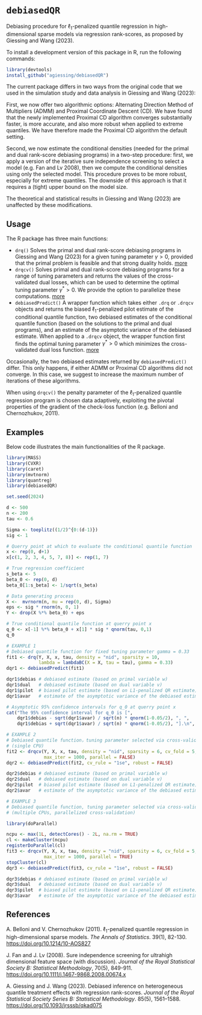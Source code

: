 # ``debiasedQR``

Debiasing procedure for $\ell_1$-penalized quantile regression in high-dimensional sparse models via regression rank-scores, as proposed by Giessing and Wang (2023).

To install a development version of this package in R, run the following commands:

```R
library(devtools)
install_github("agiessing/debiasedQR")
```
The current package differs in two ways from the original code that we used in the simulation study and data analysis in Giessing and Wang (2023):

First, we now offer two algorithmic options: Alternating Direction Method of Multipliers (ADMM) and Proximal Coordinate Descent (CD). We have found that the newly implemented Proximal CD algorithm converges substantially faster, is more accurate, and also more robust when applied to extreme quantiles. We have therefore made the Proximal CD algorithm the default setting.

Second, we now estimate the conditional densities (needed for the primal and dual rank-score debiasing programs) in a two-step procedure: first, we apply a version of the iterative sure independence screening to select a model (e.g. Fan and Lv 2008), then we compute the conditional densities using only the selected model. This procedure proves to be more robust, especially for extreme quantiles. The downside of this approach is that it requires a (tight) upper bound on the model size.

The theoretical and statistical results in Giessing and Wang (2023) are unaffected by these modifications.

## Usage
The R package has three main functions: 

- ``drq()`` Solves the primal and dual rank-score debiasing programs in Giessing and Wang (2023) for a given tuning parameter $\gamma > 0$, provided that the primal problem is feasible and that strong duality holds. [more](https://github.com/agiessing/debiasedQR/blob/main/R/DebiasProg.R)
- ``drqcv()`` Solves primal and dual rank-score debiasing programs for a range of tuning parameters and returns the values of the cross-validated dual losses, which can be used to determine the optimal tuning parameter $\gamma^* > 0$. We provide the option to parallelize these computations. [more](https://github.com/agiessing/debiasedQR/blob/main/R/DebiasProgCV.R) 
- ``debiasedPredict()`` A wrapper function which takes either `.drq` or `.drqcv` objects and returns the biased $\ell_1$-penalized pilot estimate of the conditional quantile function, two debiased estimates of the conditional quantile function (based on the solutions to the primal and dual programs), and an estimate of the asymptotic variance of the debiased estimate. When applied to a `.drqcv` object, the wrapper function first finds the optimal tuning parameter $\gamma^* > 0$ which minimizes the cross-validated dual loss function. [more](https://github.com/agiessing/debiasedQR/blob/main/R/DebiasedPredict.R)

Occasionally, the two debiased estimates returned by `debiasedPredict()` differ. This only happens, if either ADMM or Proximal CD algorithms did not converge. In this case, we suggest to increase the maximum number of iterations of these algorithms.

When using `drqcv()` the penalty parameter of the $\ell_1$-penalized quantile regression program is chosen data adaptively, exploiting the pivotal properties of the gradient of the check-loss function (e.g. Belloni and Chernozhukov, 2011).

## Examples
Below code illustrates the main functionalities of the R package.

```R
library(MASS)
library(CVXR)
library(caret)
library(mvtnorm)
library(quantreg)
library(debiasedQR)

set.seed(2024)

d <- 500
n <- 200
tau <- 0.6

Sigma <- toeplitz((1/2)^{0:(d-1)})
sig <- 1

# Querry point at which to evaluate the conditional quantile function
x <- rep(0, d+1)
x[c(1, 2, 3, 4, 5, 7, 8)] <- rep(1, 7)

# True regression coefficient
s_beta <- 5
beta_0 <- rep(0, d)
beta_0[1:s_beta] <- 1/sqrt(s_beta)

# Data generating process
X <-  mvrnorm(n, mu = rep(0, d), Sigma)
eps <- sig * rnorm(n, 0, 1)
Y <- drop(X %*% beta_0) + eps

# True conditional quantile function at querry point x
q_0 <- x[-1] %*% beta_0 + x[1] * sig * qnorm(tau, 0,1)
q_0

# EXAMPLE 1
# Debiased quantile function for fixed tuning parameter gamma = 0.33
fit1 <- drq(Y, X, x, tau, density = "nid", sparsity = 10,
            lambda = lambdaBC(X = X, tau = tau), gamma = 0.33)
dqr1 <- debiasedPredict(fit1)

dqr1$debias # debiased estimate (based on primal variable w)
dqr1$dual   # debiased estimate (based on dual variable v)
dqr1$pilot  # biased pilot estimate (based on L1-penalized QR estimate)
dqr1$avar   # estimate of the asymptotic variance of the debiased estimate

# Asymptotic 95% confidence intervals for q_0 at querry point x
cat("The 95% confidence interval for q_0 is [",
    dqr1$debias - sqrt(dqr1$avar) / sqrt(n) * qnorm(1-0.05/2), ", ",
    dqr1$debias + sqrt(dqr1$avar) / sqrt(n) * qnorm(1-0.05/2), "].\n", sep = "")

# EXAMPLE 2
# Debiased quantile function，tuning parameter selected via cross-validation
# (single CPU)
fit2 <- drqcv(Y, X, x, tau, density = "nid", sparsity = 6, cv_fold = 5,
              max_iter = 1000, parallel = FALSE)
dqr2 <- debiasedPredict(fit2, cv_rule = "1se", robust = FALSE)

dqr2$debias # debiased estimate (based on primal variable w)
dqr2$dual   # debiased estimate (based on dual variable v)
dqr2$pilot  # biased pilot estimate (based on L1-penalized QR estimate)
dqr2$avar   # estimate of the asymptotic variance of the debiased estimate

# EXAMPLE 3
# Debiased quantile function, tuning parameter selected via cross-validation
# (multiple CPUs, parallelized cross-validation)

library(doParallel)

ncpu <- max(1L, detectCores() - 2L, na.rm = TRUE)
cl <- makeCluster(ncpu)
registerDoParallel(cl)
fit3 <- drqcv(Y, X, x, tau, density = "nid", sparsity = 6, cv_fold = 5,
              max_iter = 1000, parallel = TRUE)
stopCluster(cl)
dqr3 <- debiasedPredict(fit3, cv_rule = "1se", robust = FALSE)

dqr3$debias # debiased estimate (based on primal variable w)
dqr3$dual   # debiased estimate (based on dual variable v)
dqr3$pilot  # biased pilot estimate (based on L1-penalized QR estimate)
dqr3$avar   # estimate of the asymptotic variance of the debiased estimate
```

References
--------
</a> A. Belloni and V. Chernozhukov (2011). $\ell_1$-penalized quantile regression in high-dimensional sparse models. *The Annals of Statistics*. 39(1), 82-130. https://doi.org/10.1214/10-AOS827

</a> J. Fan and J. Lv (2008). Sure independence screening for ultrahigh dimensional feature space (with discussion). *Journal of the Royal Statistical Society B: Statistical Methodology*, 70(5), 849-911. https://doi.org/10.1111/j.1467-9868.2008.00674.x

</a> A. Giessing and J. Wang (2023). Debiased inference on heterogeneous quantile treatment effects with regression rank-scores. *Journal of the Royal Statistical Society Series B: Statistical Methodology*. 85(5), 1561–1588. https://doi.org/10.1093/jrsssb/qkad075



